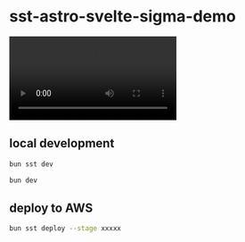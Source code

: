 # sst-astro-svelte-sigma-demo

<video src="./svelte5-sigma-demo.mov" controls="true"></video>

## local development

```sh
bun sst dev
```

```sh
bun dev
```

## deploy to AWS

```sh
bun sst deploy --stage xxxxx
```
